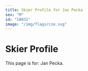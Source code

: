 ```yaml
---
title: Skier Profile for Jan Pecka
sex: "M"
id: "18031"
image: "/img/flags/cze.svg" 
---
```


# Skier Profile

This page is for: Jan Pecka.
    